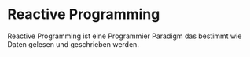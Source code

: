# Reactive Programming

<div class="ReactiveProgrammingImage"></div>

<notes>
Reactive Programming ist eine Programmier Paradigm das bestimmt wie Daten gelesen und geschrieben werden.
</notes>

